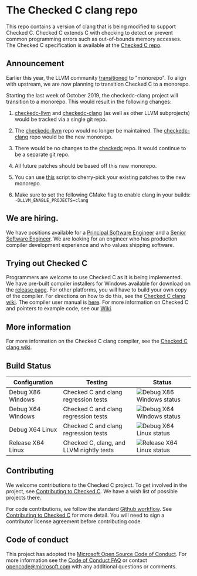 
# The Checked C clang repo

This repo contains a version of clang that is being modified to support Checked C.  Checked C 
extends C with checking to detect or prevent common programming  errors such as
out-of-bounds memory accesses.  The Checked C specification is available  at the 
[Checked C repo](https://github.com/Microsoft/checkedc).

## Announcement

Earlier this year, the LLVM community
[transitioned](https://forums.swift.org/t/llvm-monorepo-transition/25689) to
"monorepo". To align with upstream, we are now planning to transition Checked C
to a monorepo.

Starting the last week of October 2019, the checkedc-clang project will transition to
a monorepo. This would result in the following changes:

1. [checkedc-llvm](https://github.com/Microsoft/checkedc-llvm) and
[checkedc-clang](https://github.com/Microsoft/checkedc-clang) (as well as other
LLVM subprojects) would be tracked via a single git repo.

2. The [checkedc-llvm](https://github.com/Microsoft/checkedc-llvm) repo would
no longer be maintained. The
[checkedc-clang](https://github.com/Microsoft/checkedc-clang) repo would be the
new monorepo.

3. There would be no changes to the
[checkedc](https://github.com/Microsoft/checkedc) repo. It would continue to be
a separate git repo.

4. All future patches should be based off this new monorepo.

5. You can use
[this](https://github.com/microsoft/checkedc-clang/blob/monorepo/clang/automation/UNIX/cherry-pick-to-monorepo.sh)
script to cherry-pick your existing patches to the new monorepo.

6. Make sure to set the following CMake flag to enable clang in your builds:
  `-DLLVM_ENABLE_PROJECTS=clang`

## We are hiring.

We have positions available for a
[Principal Software Engineer](https://careers.microsoft.com/us/en/job/725522/Principal-Software-Engineer) and a
[Senior Software Engineer](https://careers.microsoft.com/us/en/job/725509/Senior-Software-Engineer).
We are looking for an engineer who has production compiler development experience and who values shipping software.

## Trying out Checked C

Programmers are welcome to use Checked C as it is being implemented.
We have pre-built compiler installers for Windows available for download on the
[release page](https://github.com/Microsoft/checkedc-clang/releases).
For other platforms, you will have to build your own copy of the compiler.  For directions on how to do this, see
the [Checked C clang wiki](https://github.com/Microsoft/checkedc-clang/wiki).   The compiler user manual is [here](https://github.com/Microsoft/checkedc-clang/wiki/Checked-C-clang-user-manual).
For more information on Checked C and pointers to example code, see our [Wiki](https://github.com/Microsoft/checkedc/wiki).

## More information

For more information on the Checked C clang compiler, see the [Checked C clang wiki](https://github.com/Microsoft/checkedc-clang/wiki).

## Build Status

|Configuration|Testing|Status|
|--------|---------------|-------|
|Debug X86 Windows| Checked C and clang regression tests|![Debug X86 Windows status](https://msresearch.visualstudio.com/_apis/public/build/definitions/f6454e27-a46c-49d9-8453-29d89d53d2f9/211/badge)|
|Debug X64 Windows| Checked C and clang regression tests| ![Debug X64 Windows status](https://msresearch.visualstudio.com/_apis/public/build/definitions/f6454e27-a46c-49d9-8453-29d89d53d2f9/205/badge)|
|Debug X64 Linux  | Checked C and clang regression tests| ![Debug X64 Linux status](https://msresearch.visualstudio.com/_apis/public/build/definitions/f6454e27-a46c-49d9-8453-29d89d53d2f9/217/badge)|
|Release X64 Linux| Checked C, clang, and LLVM nightly tests|![Release X64 Linux status](https://msresearch.visualstudio.com/_apis/public/build/definitions/f6454e27-a46c-49d9-8453-29d89d53d2f9/238/badge)|

## Contributing

We welcome contributions to the Checked C project.  To get involved in the project, see
[Contributing to Checked C](https://github.com/Microsoft/checkedc/blob/master/CONTRIBUTING.md).   We have
a wish list of possible projects there.   

For code contributions, we follow the standard
[Github workflow](https://guides.github.com/introduction/flow/).  See 
[Contributing to Checked C](https://github.com/Microsoft/checkedc/blob/master/CONTRIBUTING.md) for more detail.
You will need to sign a contributor license agreement before contributing code.

## Code of conduct

This project has adopted the
[Microsoft Open Source Code of Conduct](https://opensource.microsoft.com/codeofconduct/).
For more information see the
[Code of Conduct FAQ](https://opensource.microsoft.com/codeofconduct/faq/) or
contact [opencode@microsoft.com](mailto:opencode@microsoft.com) with any
additional questions or comments.
